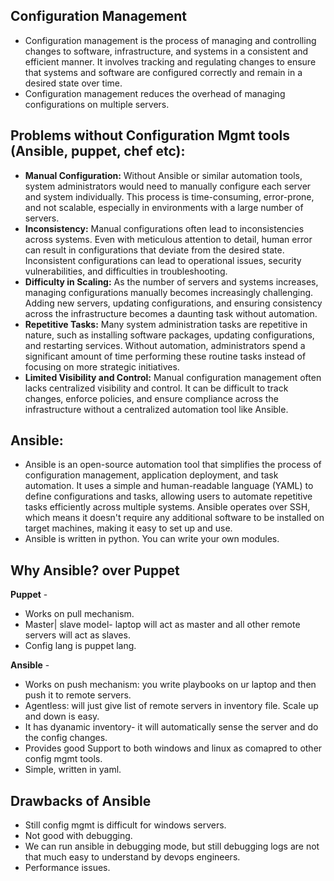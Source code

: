 ## Configuration Management

- Configuration management is the process of managing and controlling changes to software, infrastructure, and systems in a consistent and efficient manner. It involves tracking and regulating changes to ensure that systems and software are configured correctly and remain in a desired state over time.
- Configuration management reduces the overhead of managing configurations on multiple servers.


## Problems without Configuration Mgmt tools (Ansible, puppet, chef etc):

- **Manual Configuration:** Without Ansible or similar automation tools, system administrators would need to manually configure each server and system individually. This process is time-consuming, error-prone, and not scalable, especially in environments with a large number of servers.
- **Inconsistency:** Manual configurations often lead to inconsistencies across systems. Even with meticulous attention to detail, human error can result in configurations that deviate from the desired state. Inconsistent configurations can lead to operational issues, security vulnerabilities, and difficulties in troubleshooting.
- **Difficulty in Scaling:** As the number of servers and systems increases, managing configurations manually becomes increasingly challenging. Adding new servers, updating configurations, and ensuring consistency across the infrastructure becomes a daunting task without automation.
- **Repetitive Tasks:** Many system administration tasks are repetitive in nature, such as installing software packages, updating configurations, and restarting services. Without automation, administrators spend a significant amount of time performing these routine tasks instead of focusing on more strategic initiatives.
- **Limited Visibility and Control:** Manual configuration management often lacks centralized visibility and control. It can be difficult to track changes, enforce policies, and ensure compliance across the infrastructure without a centralized automation tool like Ansible.


## Ansible:

- Ansible is an open-source automation tool that simplifies the process of configuration management, application deployment, and task automation. It uses a simple and human-readable language (YAML) to define configurations and tasks, allowing users to automate repetitive tasks efficiently across multiple systems. Ansible operates over SSH, which means it doesn't require any additional software to be installed on target machines, making it easy to set up and use.
- Ansible is written in python. You can write your own modules.

## Why Ansible? over Puppet

**Puppet** -
- Works on pull mechanism.
- Master| slave model- laptop will act as master and all other remote servers will act as slaves.
- Config lang is puppet lang.


**Ansible** -
- Works on push mechanism: you write playbooks on ur laptop and then push it to remote servers.
- Agentless: will just give list of remote servers in inventory file. Scale up and down is easy.
- It has dyanamic inventory- it will automatically sense the server and do the config changes.
- Provides good Support to both windows and linux as comapred to other config mgmt tools.
- Simple, written in yaml.


## Drawbacks of Ansible

- Still config mgmt is difficult for windows servers.
- Not good with debugging.
- We can run ansible in debugging mode, but still debugging logs are not that much easy to understand by devops engineers.
- Performance issues.




